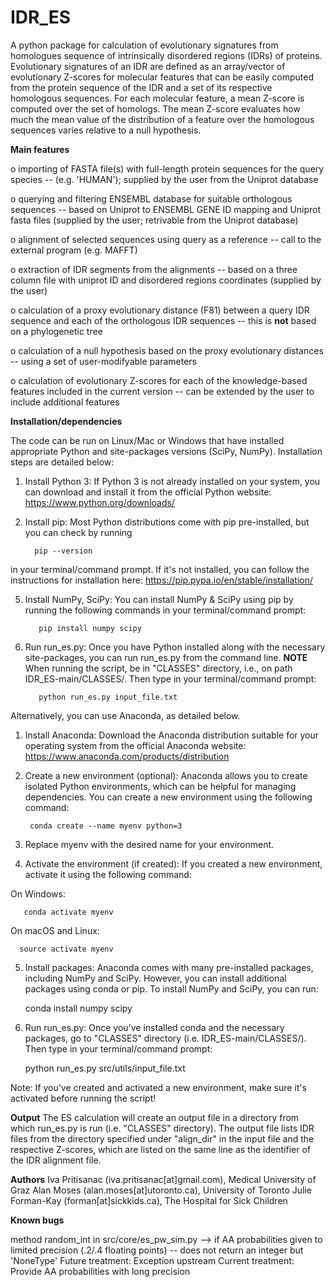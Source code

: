 # IDR_ES
A python package for calculation of evolutionary signatures from homologues sequence of intrinsically disordered regions (IDRs) of proteins. Evolutionary signatures of an IDR are defined as an array/vector of evolutionary Z-scores for molecular features that can be easily computed from the protein sequence of the IDR and a set of its respective homologous sequences. For each molecular feature, a mean Z-score is computed over the set of homologs. The mean Z-score evaluates how much the mean value of the distribution of a feature over the homologous sequences varies relative to a null hypothesis.

**Main features**

o importing of FASTA file(s) with full-length protein sequences for the query species --  (e.g. 'HUMAN'); supplied by the user from the Uniprot database

o querying and filtering ENSEMBL database for suitable orthologous sequences -- based on Uniprot to ENSEMBL GENE ID mapping and Uniprot fasta files (supplied   by the user; retrivable from the Uniprot database)

o alignment of selected sequences using query as a reference -- call to the external program (e.g. MAFFT)

o extraction of IDR segments from the alignments -- based on a three column file with uniprot ID and disordered regions coordinates (supplied by the user)

o calculation of a proxy evolutionary distance (F81) between a query IDR sequence and each of the orthologous IDR sequences -- this is **not** based on a phylogenetic tree

o calculation of a null hypothesis based on the proxy evolutionary distances -- using a set of user-modifyable parameters

o calculation of evolutionary Z-scores for each of the knowledge-based features included in the current version -- can be extended by the user to include additional features

**Installation/dependencies**

The code can be run on Linux/Mac or Windows that have installed appropriate Python and site-packages versions (SciPy, NumPy). Installation steps are detailed below:

1. Install Python 3: If Python 3 is not already installed on your system, you can download and install it from the official Python website: https://www.python.org/downloads/

2. Install pip: Most Python distributions come with pip pre-installed, but you can check by running

         pip --version

in your terminal/command prompt. If it's not installed, you can follow the instructions for installation here: https://pip.pypa.io/en/stable/installation/

5. Install NumPy, SciPy: You can install  NumPy & SciPy using pip by running the following commands in your terminal/command prompt:

          pip install numpy scipy

6. Run run_es.py: Once you have Python installed along with the necessary site-packages, you can run run_es.py from the command line. **NOTE** When running the script, be in "CLASSES" directory, i.e., on path IDR_ES-main/CLASSES/. Then type in your terminal/command prompt:

          python run_es.py input_file.txt

Alternatively, you can use Anaconda, as detailed below.

1. Install Anaconda: Download the Anaconda distribution suitable for your operating system from the official Anaconda website: https://www.anaconda.com/products/distribution

2. Create a new environment (optional): Anaconda allows you to create isolated Python environments, which can be helpful for managing dependencies. You can create a new environment using the following command:

        conda create --name myenv python=3

3. Replace myenv with the desired name for your environment.

4. Activate the environment (if created): If you created a new environment, activate it using the following command:

  On Windows:

       conda activate myenv

  On macOS and Linux:

      source activate myenv

5. Install packages: Anaconda comes with many pre-installed packages, including NumPy and SciPy. However, you can install additional packages using conda or pip. To install NumPy and SciPy, you can run:

      conda install numpy scipy

6. Run run_es.py: Once you've installed conda and the necessary packages, go to "CLASSES" directory (i.e. IDR_ES-main/CLASSES/). Then type in your terminal/command prompt:
   
      python run_es.py src/utils/input_file.txt

Note: If you've created and activated a new environment, make sure it's activated before running the script!

**Output**
The ES calculation will create an output file in a directory from which run_es.py is run (i.e. "CLASSES" directory). The output file lists IDR files from the directory specified under "align_dir" in the input file and the respective Z-scores, which are listed on the same line as the identifier of the IDR alignment file.

**Authors**
Iva Pritisanac (iva.pritisanac[at]gmail.com), Medical University of Graz 
Alan Moses (alan.moses[at]utoronto.ca), University of Toronto 
Julie Forman-Kay (forman[at]sickkids.ca), The Hospital for Sick Children

**Known bugs**

method random_int in src/core/es_pw_sim.py --> if AA probabilities given to limited precision (.2/.4 floating points) -- does not return an integer but 'NoneType' Future treatment: Exception upstream Current treatment: Provide AA probabilities with long precision
